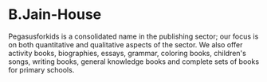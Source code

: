 # B.Jain-House
Pegasusforkids is a consolidated name in the publishing sector; our focus is on both quantitative and qualitative aspects of the sector. We also offer activity books, biographies, essays, grammar, coloring books, children's songs, writing books, general knowledge books and complete sets of books for primary schools.
